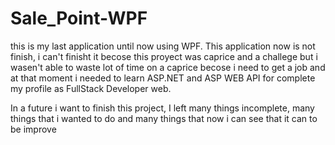 # Sale_Point-WPF
this is my last application until now using WPF. This application now is not finish, i can't finisht it becose this proyect was caprice 
and a challege but i wasen't able to waste lot of time on a caprice becose i need to get a job and at that  moment i needed to learn 
ASP.NET and ASP WEB API for complete my profile as FullStack Developer web.

In a future i want to finish this project, I left many things incomplete, many things that i wanted to do and many things that now i can see that it can to be improve

